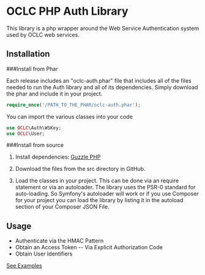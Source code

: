 OCLC PHP Auth Library
=============
This library is a php wrapper around the Web Service Authentication system used by OCLC web services. 

## Installation

###Install from Phar

Each release includes an "oclc-auth.phar" file that includes all of the files needed to run the Auth library and all of its dependencies. Simply download the phar and include it in your project.
```php
require_once('/PATH_TO_THE_PHAR/oclc-auth.phar');
```
You can import the various classes into your code

```php
use OCLC\Auth\WSKey;
use OCLC\User;
```

###Install from source

1) Install dependencies: [Guzzle PHP](http://guzzlephp.org/)

2) Download the files from the src directory in GitHub.

3) Load the classes in your project. This can be done via an require statement or via an autoloader. The library uses the PSR-0 standard for auto-loading. So Symfony's autoloader will work
or if you use Composer for your project you can load the library by listing it in the autoload section of your Composer JSON File. 


## Usage
- Authenticate via the HMAC Pattern
- Obtain an Access Token
-- Via Explicit Authorization Code
- Obtain User Identifiers

[See Examples](https://github.com/OCLC-Developer-Network/oclc-auth-php/blob/master/docs/example.rst)